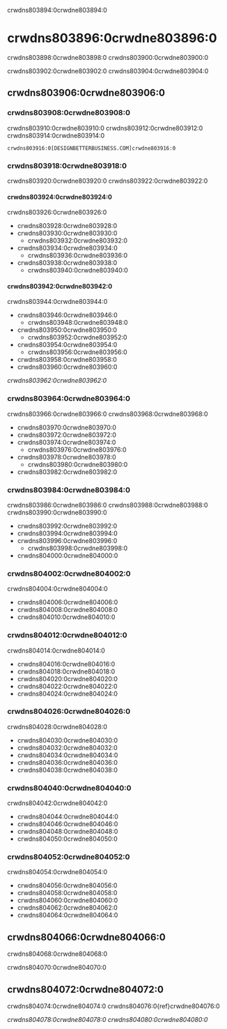 crwdns803894:0crwdne803894:0
# crwdns803896:0crwdne803896:0

crwdns803898:0crwdne803898:0 crwdns803900:0crwdne803900:0

crwdns803902:0crwdne803902:0 crwdns803904:0crwdne803904:0

## crwdns803906:0crwdne803906:0

### crwdns803908:0crwdne803908:0

crwdns803910:0crwdne803910:0 crwdns803912:0crwdne803912:0 crwdns803914:0crwdne803914:0

```{figure} ../../figures/persona-creation.png
crwdns803916:0[DESIGNBETTERBUSINESS.COM]crwdne803916:0
```

### crwdns803918:0crwdne803918:0

crwdns803920:0crwdne803920:0 crwdns803922:0crwdne803922:0

#### crwdns803924:0crwdne803924:0

crwdns803926:0crwdne803926:0

- crwdns803928:0crwdne803928:0
- crwdns803930:0crwdne803930:0
  - crwdns803932:0crwdne803932:0
- crwdns803934:0crwdne803934:0
    - crwdns803936:0crwdne803936:0
- crwdns803938:0crwdne803938:0
  - crwdns803940:0crwdne803940:0

#### crwdns803942:0crwdne803942:0

crwdns803944:0crwdne803944:0

- crwdns803946:0crwdne803946:0
  - crwdns803948:0crwdne803948:0
- crwdns803950:0crwdne803950:0
  - crwdns803952:0crwdne803952:0
- crwdns803954:0crwdne803954:0
  - crwdns803956:0crwdne803956:0
- crwdns803958:0crwdne803958:0
- crwdns803960:0crwdne803960:0

*crwdns803962:0crwdne803962:0*

### crwdns803964:0crwdne803964:0

crwdns803966:0crwdne803966:0 crwdns803968:0crwdne803968:0

- crwdns803970:0crwdne803970:0
- crwdns803972:0crwdne803972:0
- crwdns803974:0crwdne803974:0
  - crwdns803976:0crwdne803976:0
- crwdns803978:0crwdne803978:0
  - crwdns803980:0crwdne803980:0
- crwdns803982:0crwdne803982:0

### crwdns803984:0crwdne803984:0

crwdns803986:0crwdne803986:0 crwdns803988:0crwdne803988:0 crwdns803990:0crwdne803990:0

- crwdns803992:0crwdne803992:0
- crwdns803994:0crwdne803994:0
- crwdns803996:0crwdne803996:0
  - crwdns803998:0crwdne803998:0
- crwdns804000:0crwdne804000:0

### crwdns804002:0crwdne804002:0

crwdns804004:0crwdne804004:0

- crwdns804006:0crwdne804006:0
- crwdns804008:0crwdne804008:0
- crwdns804010:0crwdne804010:0

### crwdns804012:0crwdne804012:0

crwdns804014:0crwdne804014:0

- crwdns804016:0crwdne804016:0
- crwdns804018:0crwdne804018:0
- crwdns804020:0crwdne804020:0
- crwdns804022:0crwdne804022:0
- crwdns804024:0crwdne804024:0

### crwdns804026:0crwdne804026:0

crwdns804028:0crwdne804028:0

- crwdns804030:0crwdne804030:0
- crwdns804032:0crwdne804032:0
- crwdns804034:0crwdne804034:0
- crwdns804036:0crwdne804036:0
- crwdns804038:0crwdne804038:0

### crwdns804040:0crwdne804040:0

crwdns804042:0crwdne804042:0

- crwdns804044:0crwdne804044:0
- crwdns804046:0crwdne804046:0
- crwdns804048:0crwdne804048:0
- crwdns804050:0crwdne804050:0

### crwdns804052:0crwdne804052:0

crwdns804054:0crwdne804054:0

- crwdns804056:0crwdne804056:0
- crwdns804058:0crwdne804058:0
- crwdns804060:0crwdne804060:0
- crwdns804062:0crwdne804062:0
- crwdns804064:0crwdne804064:0

## crwdns804066:0crwdne804066:0

crwdns804068:0crwdne804068:0

crwdns804070:0crwdne804070:0

## crwdns804072:0crwdne804072:0

crwdns804074:0crwdne804074:0 crwdns804076:0{ref}crwdne804076:0

*crwdns804078:0crwdne804078:0 crwdns804080:0crwdne804080:0*

